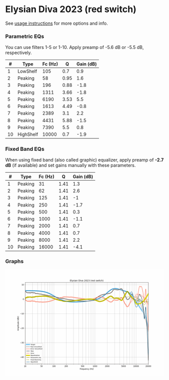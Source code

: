 # Elysian Diva 2023 (red switch)
See [usage instructions](https://github.com/jaakkopasanen/AutoEq#usage) for more options and info.

### Parametric EQs
You can use filters 1-5 or 1-10. Apply preamp of -5.6 dB or -5.5 dB, respectively.

|   # | Type      |   Fc (Hz) |    Q |   Gain (dB) |
|-----|-----------|-----------|------|-------------|
|   1 | LowShelf  |       105 | 0.7  |         0.9 |
|   2 | Peaking   |        58 | 0.95 |         1.6 |
|   3 | Peaking   |       196 | 0.88 |        -1.8 |
|   4 | Peaking   |      1311 | 3.66 |        -1.8 |
|   5 | Peaking   |      6190 | 3.53 |         5.5 |
|   6 | Peaking   |      1613 | 4.49 |        -0.8 |
|   7 | Peaking   |      2389 | 3.1  |         2.2 |
|   8 | Peaking   |      4431 | 5.88 |        -1.5 |
|   9 | Peaking   |      7390 | 5.5  |         0.8 |
|  10 | HighShelf |     10000 | 0.7  |        -1.9 |

### Fixed Band EQs
When using fixed band (also called graphic) equalizer, apply preamp of **-2.7 dB** (if available) and set gains manually with these parameters.

|   # | Type    |   Fc (Hz) |    Q |   Gain (dB) |
|-----|---------|-----------|------|-------------|
|   1 | Peaking |        31 | 1.41 |         1.3 |
|   2 | Peaking |        62 | 1.41 |         2.6 |
|   3 | Peaking |       125 | 1.41 |        -1   |
|   4 | Peaking |       250 | 1.41 |        -1.7 |
|   5 | Peaking |       500 | 1.41 |         0.3 |
|   6 | Peaking |      1000 | 1.41 |        -1.1 |
|   7 | Peaking |      2000 | 1.41 |         0.7 |
|   8 | Peaking |      4000 | 1.41 |         0.7 |
|   9 | Peaking |      8000 | 1.41 |         2.2 |
|  10 | Peaking |     16000 | 1.41 |        -4.1 |

### Graphs
![](./Elysian%20Diva%202023%20(red%20switch).png)
